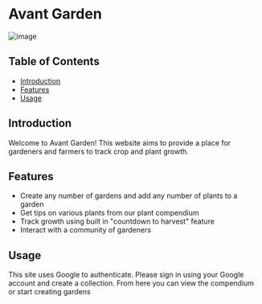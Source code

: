 # Avant Garden

![image](https://github.com/trice7/avant-garden-client/assets/124416375/5a96c490-644f-4321-8175-e2de93aabc80)


## Table of Contents

- [Introduction](#introduction)
- [Features](#features)
- [Usage](#usage)

## Introduction

Welcome to Avant Garden! This website aims to provide a place for gardeners and farmers to track crop and plant growth.

## Features

- Create any number of gardens and add any number of plants to a garden
- Get tips on various plants from our plant compendium
- Track growth using built in "countdown to harvest" feature
- Interact with a community of gardeners

  
## Usage

This site uses Google to authenticate. Please sign in using your Google account and create a collection. From here you can view the compendium or start creating gardens
